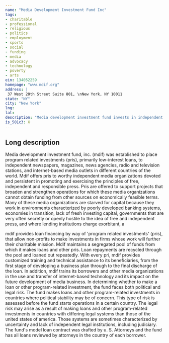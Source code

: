 ```yaml
---
name: "Media Development Investment Fund Inc"
tags:
- charitable
- professional
- religious
- politics
- employment
- sports
- social
- funding
- media
- advocacy
- technology
- poverty
- arts
ein: 134052259
homepage: "www.mdif.org"
address: |
 37 West 20th Street Suite 801, \nNew York, NY 10011
state: "NY"
city: "New York"
lng: 
lat: 
description: "Media development investment fund invests in independent media around in independent media around the world providing the news, information and debate that people need to build free, thriving societies. "
is_501c3: X
---
```


## Long description

Media development investment fund, inc. (mdif) was established to place program related investments (pris), primarily low-interest loans, to independent newspapers, magazines, news agencies, radio and television stations, and internet-based media outlets in different countries of the world. Mdif offers pris to worthy independent media organizations devoted and persistent in promoting and exercising the principles of free, independent and responsible press. Pris are offered to support projects that broaden and strengthen operations for which these media organizations cannot obtain funding from other sources on economically feasible terms. Many of these media organizations are starved for capital because they work in environments characterized by poorly developed banking systems, economies in transition, lack of fresh investing capital, governments that are very often secretly or openly hostile to the idea of free and independent press, and where lending institutions charge exorbitant, a
  
  mdif provides loan financing by way of 'program related investments' (pris), that allow non-profits to make investments in firms whose work will further their charitable mission. Mdif maintains a segregated pool of funds from which it makes loans and other pris. Loan repayments are recycled through the pool and loaned out repeatedly. With every pri, mdif provides customized training and technical assistance to its beneficiaries, from the first stage of developing a business plan through to the final discharge of the loan. In addition, mdif trains its borrowers and other media organizations in the use and transfer of internet-based technology and its impact on the future development of media business. In determining whether to make a loan or other program-related investment, the fund faces both political and legal risk. The fund makes loans and other program-related investments in countries where political stability may be of concern. This type of risk is assessed before the fund starts operations in a certain country. The legal risk may arise as a result of making loans and other program-related investments in countries with differing legal systems than those of the united states of america. Those systems are sometimes characterized by uncertainty and lack of independent legal institutions, including judiciary. The fund's model loan contract was drafted by u. S. Attorneys and the fund has all loans reviewed by attorneys in the country of each borrower. 
